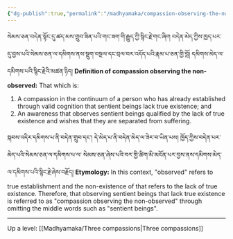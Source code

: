 ```yaml
---
{"dg-publish":true,"permalink":"/madhyamaka/compassion-observing-the-non-observed/"}
---
```


སེམས་ཅན་བདེན་སྟོང་དུ་ཚད་མས་གྲུབ་ཟིན་པའི་གང་ཟག་གི་རྒྱུད་ཀྱི་སྙིང་རྗེ་གང་ཞིག 
བདེན་མེད་ཀྱིས་ཁྱད་པར་དུ་བྱས་པའི་སེམས་ཅན་ལ་དམིགས་ནས་སྡུག་བསྔལ་དང་བྲལ་བར་འདོད་པའི་རྣམ་པ་ཅན་གྱི་བློ།
དམིགས་མེད་ལ་དམིགས་པའི་སྙིང་རྗེའི་མཚན་ཉིད།
**Definition of compassion observing the non-observed:** That which is:
1. A compassion in the continuum of a person who has already established through valid cognition that sentient beings lack true existence; and
2. An awareness that observes sentient beings qualified by the lack of true existence and wishes that they are separated from suffering.

སྐབས་འདིར་དམིགས་པ་ནི་བདེན་གྲུབ་དང་། དེ་མེད་པ་ནི་བདེན་མེད་ལ་ཟེར་བ་ཡིན་པས། ཁྱོད་ཀྱིས་བདེན་པར་མེད་པའི་སེམས་ཅན་ལ་དམིགས་པ་ལ་
སེམས་ཅན་ཞེས་པའི་བར་གྱི་ཚིག་མི་མངོན་པར་བྱས་ནས་དམིགས་མེད་ལ་དམིགས་པའི་སྙིང་རྗེ་ཞེས་བརྗོད།
**Etymology:** In this context, "observed" refers to true establishment and the non-existence of that refers to the lack of true existence. Therefore, that observing sentient beings that lack true existence is referred to as "compassion observing the non-observed" through omitting the middle words such as "sentient beings".



---
Up a level: [[Madhyamaka/Three compassions\|Three compassions]]